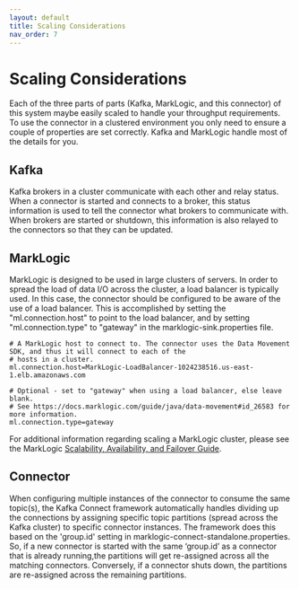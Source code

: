 ```yaml
---
layout: default
title: Scaling Considerations
nav_order: 7
---
```


# Scaling Considerations
Each of the three parts of parts (Kafka, MarkLogic, and this connector) of this system maybe easily scaled to handle
your throughput requirements. To use the connector in a clustered environment you only need to ensure a couple of
properties are set correctly. Kafka and MarkLogic handle most of the details for you.

## Kafka
Kafka brokers in a cluster communicate with each other and relay status. When a connector is started and connects to
a broker, this status information is used to tell the connector what brokers to communicate with. When brokers are
started or shutdown, this information is also relayed to the connectors so that they can be updated.

## MarkLogic
MarkLogic is designed to be used in large clusters of servers. In order to spread the load of data I/O across the
cluster, a load balancer is typically used. In this case, the connector should be configured to be aware of the use
of a load balancer. This is accomplished by setting the "ml.connection.host" to point to the load balancer, and by
setting "ml.connection.type" to "gateway" in the marklogic-sink.properties file.

<pre><code># A MarkLogic host to connect to. The connector uses the Data Movement SDK, and thus it will connect to each of the
# hosts in a cluster.
ml.connection.host=MarkLogic-LoadBalancer-1024238516.us-east-1.elb.amazonaws.com

# Optional - set to "gateway" when using a load balancer, else leave blank.
# See https://docs.marklogic.com/guide/java/data-movement#id_26583 for more information.
ml.connection.type=gateway</code></pre>

For additional information regarding scaling a MarkLogic cluster, please see the MarkLogic
[Scalability, Availability, and Failover Guide](https://docs.marklogic.com/guide/cluster/scalability).

## Connector
When configuring multiple instances of the connector to consume the same topic(s), the Kafka Connect framework
automatically handles dividing up the connections by assigning specific topic partitions (spread across the Kafka
cluster) to specific connector instances. The framework does this based on the 'group.id' setting in
marklogic-connect-standalone.properties. So, if a new connector is started with the same ‘group.id’ as a connector that
is already running,the partitions will get re-assigned across all the matching connectors. Conversely, if a connector
shuts down, the partitions are re-assigned across the remaining partitions.
